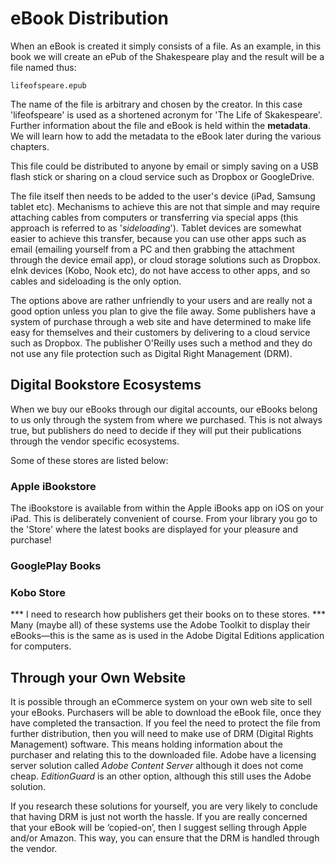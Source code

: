 # eBook Distribution

When an eBook is created it simply consists of a file. As an example, in this book we will create an ePub of the Shakespeare play and the result will be a file named thus:

``lifeofspeare.epub``

The name of the file is arbitrary and chosen by the creator. In this case 'lifeofspeare' is used as a shortened acronym for 'The Life of Skakespeare'. Further information about the file and eBook is held within the **metadata**. We will learn how to add the metadata to the eBook later during the various chapters.

This file could be distributed to anyone by email or simply saving on a USB flash stick or sharing on a cloud service such as Dropbox or GoogleDrive.

The file itself then needs to be added to the user's device (iPad, Samsung tablet etc). Mechanisms to achieve this are not that simple and may require attaching cables from computers or transferring via special apps (this approach is referred to as '_sideloading_'). Tablet devices are somewhat easier to achieve this transfer, because you can use other apps such as email (emailing yourself from a PC and then grabbing the attachment through the device email app), or cloud storage solutions such as Dropbox. eInk devices (Kobo, Nook etc), do not have access to other apps, and so cables and sideloading is the only option.

The options above are rather unfriendly to your users and are really not a good option unless you plan to give the file away. Some publishers have a system of purchase through a web site and have determined to make life easy for themselves and their customers by delivering to a cloud service such as Dropbox. The publisher O'Reilly uses such a method and they do not use any file protection such as Digital Right Management (DRM).

## Digital Bookstore Ecosystems
When we buy our eBooks through our digital accounts, our eBooks belong to us only through the system from where we purchased. This is not always true, but publishers do need to decide if they will put their publications through the vendor specific ecosystems.

Some of these stores are listed below:
### Apple iBookstore
The iBookstore is available from within the Apple iBooks app on iOS on your iPad. This is deliberately convenient of course. From your library you go to the 'Store' where the latest books are displayed for your pleasure and purchase!

### GooglePlay Books

### Kobo Store

*** I need to research how publishers get their books on to these stores.
*** Many (maybe all) of these systems use the Adobe Toolkit to display their eBooks—this is the same as is used in the Adobe Digital Editions application for computers.

## Through your Own Website
It is possible through an eCommerce system on your own web site to sell your eBooks. Purchasers will be able to download the eBook file, once they have completed the transaction. If you feel the need to protect the file from further distribution, then you will need to make use of DRM (Digital Rights Management) software. This means holding information about the purchaser and relating this to the downloaded file. Adobe have a licensing server solution called _Adobe Content Server_ although it does not come cheap. _EditionGuard_ is an other option, although this still uses the Adobe solution.

If you research these solutions for yourself, you are very likely to conclude that having DRM is just not worth the hassle. If you are really concerned that your eBook will be ‘copied-on’, then I suggest selling through Apple and/or Amazon. This way, you can ensure that the DRM is handled through the vendor.
